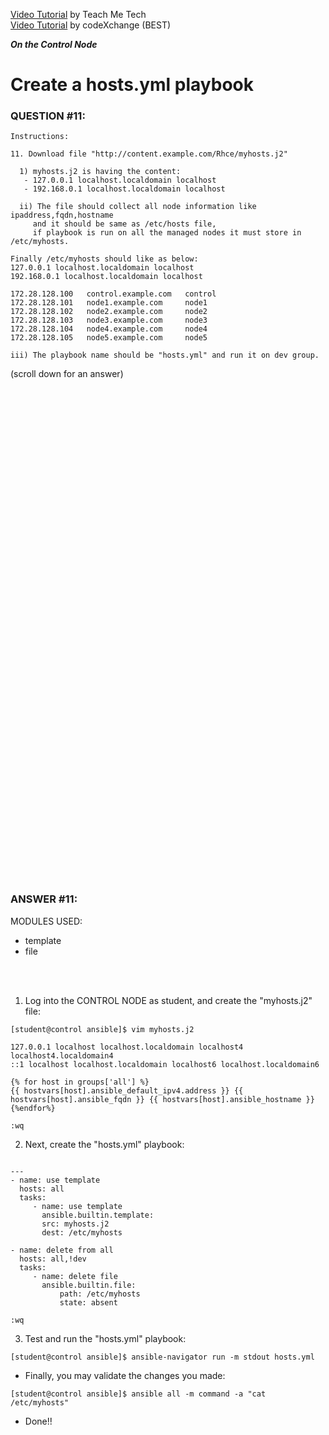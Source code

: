 <a href="https://www.youtube.com/watch?v=Oxd2Zuuv9Cs&list=PLYB6dfdhWDePZf4fd4YgGGtSX_vHKv5vz&index=14">Video Tutorial</a> by Teach Me Tech \
<a href="https://www.youtube.com/watch?v=yGJfoLGaN0E&list=PLL_setXLS0tiYMipvQI4oUGkJwhOhn42J&index=11">Video Tutorial</a> by codeXchange (BEST)

***On the Control Node***

# Create a hosts.yml playbook
### QUESTION #11:
```
Instructions:

11. Download file "http://content.example.com/Rhce/myhosts.j2"

  1) myhosts.j2 is having the content:
   - 127.0.0.1 localhost.localdomain localhost
   - 192.168.0.1 localhost.localdomain localhost

  ii) The file should collect all node information like ipaddress,fqdn,hostname
     and it should be same as /etc/hosts file,
     if playbook is run on all the managed nodes it must store in /etc/myhosts.

Finally /etc/myhosts should like as below:
127.0.0.1 localhost.localdomain localhost
192.168.0.1 localhost.localdomain localhost

172.28.128.100   control.example.com   control
172.28.128.101   node1.example.com     node1
172.28.128.102   node2.example.com     node2
172.28.128.103   node3.example.com     node3
172.28.128.104   node4.example.com     node4
172.28.128.105   node5.example.com     node5

iii) The playbook name should be "hosts.yml" and run it on dev group.
```

(scroll down for an answer)
<br/><br/><br/><br/><br/><br/><br/><br/><br/><br/><br/><br/><br/><br/><br/><br/><br/><br/><br/><br/><br/><br/><br/><br/>
<br/><br/><br/><br/><br/><br/><br/><br/><br/><br/><br/><br/><br/><br/><br/><br/><br/><br/><br/><br/><br/><br/><br/><br/>

### ANSWER #11:
MODULES USED:
- template
- file

</br></br>

1) Log into the CONTROL NODE as student, and create the "myhosts.j2" file:
```
[student@control ansible]$ ﻿vim myhosts.j2

127.0.0.1 localhost localhost.localdomain localhost4 localhost4.localdomain4
::1 localhost localhost.localdomain localhost6 localhost.localdomain6

{% for host in groups['all'] %}
{{ hostvars[host].ansible_default_ipv4.address }} {{ hostvars[host].ansible_fqdn }} {{ hostvars[host].ansible_hostname }}
{%endfor%}

:wq
```

2) Next, create the "hosts.yml" playbook:
```

---
- name: use template
  hosts: all
  tasks:
     - name: use template
       ansible.builtin.template:
       src: myhosts.j2
       dest: /etc/myhosts

- name: delete from all
  hosts: all,!dev
  tasks:
     - name: delete file
       ansible.builtin.file:
           path: /etc/myhosts
           state: absent

:wq
```

3) Test and run the "hosts.yml" playbook:
```
[student@control ansible]$ ansible-navigator run -m stdout hosts.yml
```

* Finally, you may validate the changes you made:
```
[student@control ansible]$ ansible all -m command -a "cat /etc/myhosts"
```

* Done!!
